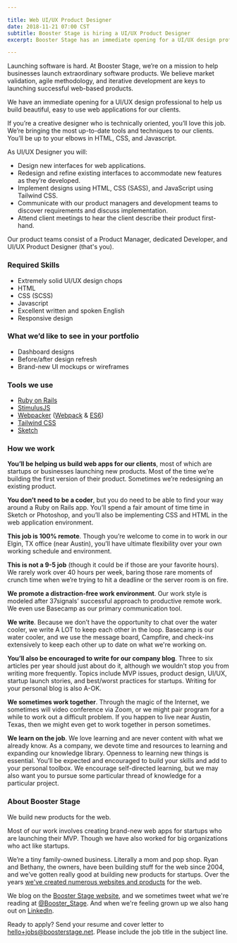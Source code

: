```yaml
---

title: Web UI/UX Product Designer
date: 2018-11-21 07:00 CST
subtitle: Booster Stage is hiring a UI/UX Product Designer
excerpt: Booster Stage has an immediate opening for a UI/UX design professional to help us build beautiful, easy to use web applications for our clients.

---
```


Launching software is hard. At Booster Stage, we’re on a mission to help businesses launch extraordinary software products. We believe market validation, agile methodology, and iterative development are keys to launching successful web-based products.

We have an immediate opening for a UI/UX design professional to help us build beautiful, easy to use web applications for our clients.

If you’re a creative designer who is technically oriented, you’ll love this job. We’re bringing the most up-to-date tools and techniques to our clients. You’ll be up to your elbows in HTML, CSS, and Javascript.

As UI/UX Designer you will:

- Design new interfaces for web applications.
- Redesign and refine existing interfaces to accommodate new features as they’re developed.
- Implement designs using HTML, CSS (SASS), and JavaScript using Tailwind CSS.
- Communicate with our product managers and development teams to discover requirements and discuss implementation.
- Attend client meetings to hear the client describe their product first-hand.

Our product teams consist of a Product Manager, dedicated Developer, and UI/UX Product Designer (that's you).


### Required Skills

- Extremely solid UI/UX design chops
- HTML
- CSS (SCSS)
- Javascript
- Excellent written and spoken English
- Responsive design

### What we’d like to see in your portfolio

- Dashboard designs
- Before/after design refresh
- Brand-new UI mockups or wireframes

### Tools we use

- [Ruby on Rails](https://rubyonrails.org)
- [StimulusJS](https://stimulusjs.org)
- [Webpacker](https://github.com/rails/webpacker) ([Webpack](https://webpack.js.org) & [ES6](https://github.com/lukehoban/es6features#readme))
- [Tailwind CSS](https://tailwindcss.com)
- [Sketch](https://sketchapp.com)

### How we work

**You’ll be helping us build web apps for our clients**, most of which are startups or businesses launching new products. Most of the time we’re building the first version of their product. Sometimes we’re redesigning an existing product.

**You don’t need to be a coder**, but you do need to be able to find your way around a Ruby on Rails app. You’ll spend a fair amount of time time in Sketch or Photoshop, and you’ll also be implementing CSS and HTML in the web application environment. 

**This job is 100% remote**. Though you’re welcome to come in to work in our Elgin, TX office (near Austin), you’ll have ultimate flexibility over your own working schedule and environment.

**This is not a 9-5 job** (though it could be if those are your favorite hours). We rarely work over 40 hours per week, baring those rare moments of crunch time when we’re trying to hit a deadline or the server room is on fire.

**We promote a distraction-free work environment**. Our work style is modeled after 37signals’ successful approach to productive remote work. We even use Basecamp as our primary communication tool.

**We write**. Because we don’t have the opportunity to chat over the water cooler, we write A LOT to keep each other in the loop. Basecamp is our water cooler, and we use the message board, Campfire, and check-ins extensively to keep each other up to date on what we're working on.

**You’ll also be encouraged to write for our company blog**. Three to six articles per year should just about do it, although we wouldn’t stop you from writing more frequently. Topics include MVP issues, product design, UI/UX, startup launch stories, and best/worst practices for startups. Writing for your personal blog is also A-OK.

**We sometimes work together**. Through the magic of the Internet, we sometimes will video conference via Zoom, or we might pair program for a while to work out a difficult problem. If you happen to live near Austin, Texas, then we might even get to work together in person sometimes.

**We learn on the job**. We love learning and are never content with what we already know. As a company, we devote time and resources to learning and expanding our knowledge library. Openness to learning new things is essential. You’ll be expected and encouraged to build your skills and add to your personal toolbox. We encourage self-directed learning, but we may also want you to pursue some particular thread of knowledge for a particular project.

### About Booster Stage

We build new products for the web.

Most of our work involves creating brand-new web apps for startups who are launching their MVP. Though we have also worked for big organizations who act like startups.

We’re a tiny family-owned business. Literally a mom and pop shop. Ryan and Bethany, the owners, have been building stuff for the web since 2004, and we’ve gotten really good at building new products for startups. Over the years [we've created numerous websites and products](https://boosterstage.net/portfolio/) for the web. 

We blog on the [Booster Stage website](https://boosterstage.net/articles), and
we sometimes tweet what we're reading at
[@Booster_Stage](https://twitter.com/Booster_Stage). And when we're feeling
grown up we also hang out on [LinkedIn](https://www.linkedin.com/company/1292733/).

Ready to apply? Send your resume and cover letter to hello+jobs@boosterstage.net. Please include the job title in the subject line.